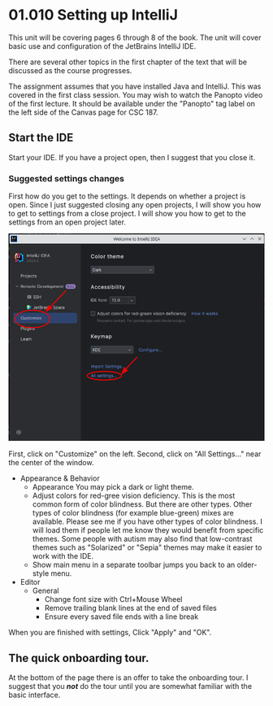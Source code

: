 # 01.010 Setting up IntelliJ

This unit will be covering pages 6 through 8 of the book.  The unit will cover basic use and configuration of the JetBrains IntelliJ IDE.

There are several other topics in the first chapter of the text that will be discussed as the course progresses.

The assignment assumes that you have installed Java and IntelliJ.  This was covered in the first class session.  You may wish to watch the Panopto video of the first lecture.  It should be available under the "Panopto" tag label on the left side of the Canvas page for CSC 187.

## Start the IDE

Start your IDE.  If you have a project open, then I suggest that you close it.

### Suggested settings changes

First how do you get to the settings.  It depends on whether a project is open.  Since I just suggested closing any open projects, I will show you how to get to settings from a close project.  I will show you how to get to the settings from an open project later.

![Getting to settings](images/nothingOpen.png)

First, click on "Customize" on the left. Second, click on "All Settings..." near the center of the window.

* Appearance & Behavior
  * Appearance  You may pick a dark or light theme.
  * Adjust colors for red-gree vision deficiency.  This is the most common form of color blindness.  But there are other types.  Other types of color blindness (for example blue-green) mixes are available.  Please see me if you have other types of color blindness.  I will load them if people let me know they would benefit from specific themes.  Some people with autism may also find that low-contrast themes such as "Solarized" or "Sepia" themes may make it easier to work with the IDE.
  * Show main menu in a separate toolbar jumps you back to an older-style menu.
* Editor
  * General
    * Change font size with Ctrl+Mouse Wheel
    * Remove trailing blank lines at the end of saved files
    * Ensure every saved file ends with a line break

When you are finished with settings, Click "Apply" and "OK".

## The quick onboarding tour.

At the bottom of the page there is an offer to take the onboarding tour.  I suggest that you ***not*** do the tour until you are somewhat familiar with the basic interface.
